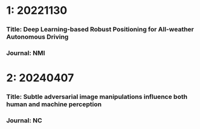 # 1: 20221130
### Title: Deep Learning-based Robust Positioning for All-weather Autonomous Driving
### Journal: NMI

# 2: 20240407
### Title: Subtle adversarial image manipulations influence both human and machine perception
### Journal: NC